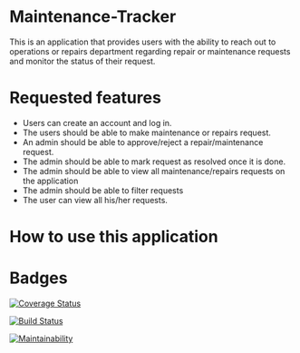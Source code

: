 # Maintenance-Tracker
This is an application that provides users with the ability to reach out to operations or repairs department regarding repair or maintenance requests and monitor the status of their request.

# Requested features
- Users can create an account and log in.
- The users should be able to make maintenance or repairs request.
- An admin should be able to approve/reject a repair/maintenance request.
- The admin should be able to mark request as resolved once it is done.
- The admin should be able to view all maintenance/repairs requests on the application
- The admin should be able to filter requests
- The user can view all his/her requests.

# How to use this application


# Badges
[![Coverage Status](https://coveralls.io/repos/github/Slinjez/Maintenance-Tracker/badge.svg?branch=master)](https://coveralls.io/github/Slinjez/Maintenance-Tracker?branch=master)


[![Build Status](https://travis-ci.org/Slinjez/Maintenance-Tracker.svg?branch=develop)](https://travis-ci.org/Slinjez/Maintenance-Tracker)

[![Maintainability](https://api.codeclimate.com/v1/badges/89328b248d2e49fea8e5/maintainability)](https://codeclimate.com/github/Slinjez/Maintenance-Tracker/maintainability)

